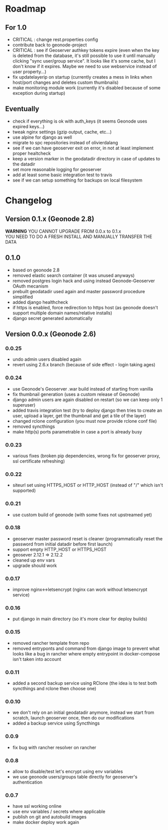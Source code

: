 # Roadmap

## For 1.0

- CRITICAL : change rest.properties config
- contribute back to geonode-project
- CRITICAL : see if Geoserver authkey tokens expire (even when the key is deleted from the database, it's still possible to use it until manually clicking "sync user/group service". It looks like it's some cache, but I don't know if it expires. Maybe we need to use webservice instead of user property...)
- fix updatelayerip on startup (currently creates a mess in links when host/port changes and deletes custom thumbnails)
- make monitoring module work (currently it's disabled because of some exception during startup)

## Eventually

- check if everything is ok with auth_keys (it seems Geonode uses expired keys...)
- tweak nginx settings (gzip output, cache, etc...)
- use alpine for django as well
- migrate to spc repositories instead of olivierdalang
- see if we can have geoserver exit on error, in not at least implement proper healtcheck
- keep a version marker in the geodatadir directory in case of updates to the datadir
- set more reasonable logging for geoserver
- add at least some basic integration test to travis
- see if we can setup something for backups on local filesystem

# Changelog

## Version 0.1.x (Geonode 2.8)

**WARNING** YOU CANNOT UPGRADE FROM 0.0.x to 0.1.x  
YOU NEED TO DO A FRESH INSTALL AND MANUALLY TRANSFER THE DATA

## 0.1.0

- based on geonode 2.8
- removed elastic search container (it was unused anyways)
- removed postgres login hack and using instead Geonode-Geoserver OAuth mecanism
- prebuilt geodatadir used again and master password procedure simplified
- added django healthcheck
- if https is enabled, force redirection to https host (as geonode doesn't support multiple domain names/relative installs)
- django secret generated automatically

## Version 0.0.x (Geonode 2.6)

### 0.0.25

- undo admin users disabled again
- revert using 2.6.x branch (because of side effect - login taking ages)

### 0.0.24

- use Geonode's Geoserver .war build instead of starting from vanilla
- fix thumbnail generation (uses a custom release of Geonode)
- django admin users are again disabled on restart (so we can keep only 1 superuser)
- added travis integration test (try to deploy django then tries to create an user, upload a layer, get the thumbnail and get a tile of the layer)
- changed rclone configuration (you must now provide rclone conf file)
- removed syncthings
- make http(s) ports parametrable in case a port is already busy

### 0.0.23

- various fixes (broken pip dependencies, wrong fix for geoserver proxy, ssl certificate refreshing)

### 0.0.22

- siteurl set using HTTPS_HOST or HTTP_HOST (instead of "/" which isn't supported)

### 0.0.21

- use custom build of geonode (with some fixes not upstreamed yet)

### 0.0.18

- geoserver master password reset is cleaner (programmatically reset the password from initial datadir before first launch)
- support empty HTTP_HOST or HTTPS_HOST
- geosever 2.12.1 => 2.12.2
- cleaned up env vars
- upgrade should work

### 0.0.17

- improve nginx<->letsencrypt (nginx can work without letsencrypt service)

### 0.0.16

- put django in main directory (so it's more clear for deploy builds)

### 0.0.15

- removed rancher template from repo
- removed entryponts and command from django image to prevent what looks like a bug in rancher where empty entrypoint in docker-compose isn't taken into account

### 0.0.11

- added a second backup service using RClone (the idea is to test both syncthings and rclone then choose one)

### 0.0.10

- we don't rely on an initial geodatadir anymore, instead we start from scratch, launch geoserver once, then do our modifications
- added a backup service using Syncthings

### 0.0.9

- fix bug with rancher resolver on rancher

### 0.0.8

- allow to disable/test let's encrypt using env variables
- we use geonode users/groups table directly for geoserver's authentication

### 0.0.7

- have ssl working online
- use env variables / secrets where applicable
- publish on git and autobuild images
- make docker deploy work again
